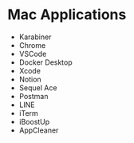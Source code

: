 # Mac Applications
- Karabiner
- Chrome
- VSCode
- Docker Desktop
- Xcode
- Notion
- Sequel Ace
- Postman
- LINE
- iTerm
- iBoostUp
- AppCleaner

